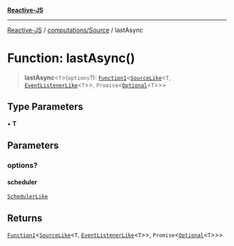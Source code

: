 [**Reactive-JS**](../../../README.md)

***

[Reactive-JS](../../../README.md) / [computations/Source](../README.md) / lastAsync

# Function: lastAsync()

> **lastAsync**\<`T`\>(`options`?): [`Function1`](../../../functions/type-aliases/Function1.md)\<[`SourceLike`](../../interfaces/SourceLike.md)\<`T`, [`EventListenerLike`](../../../utils/interfaces/EventListenerLike.md)\<`T`\>\>, `Promise`\<[`Optional`](../../../functions/type-aliases/Optional.md)\<`T`\>\>\>

## Type Parameters

• **T**

## Parameters

### options?

#### scheduler

[`SchedulerLike`](../../../utils/interfaces/SchedulerLike.md)

## Returns

[`Function1`](../../../functions/type-aliases/Function1.md)\<[`SourceLike`](../../interfaces/SourceLike.md)\<`T`, [`EventListenerLike`](../../../utils/interfaces/EventListenerLike.md)\<`T`\>\>, `Promise`\<[`Optional`](../../../functions/type-aliases/Optional.md)\<`T`\>\>\>
